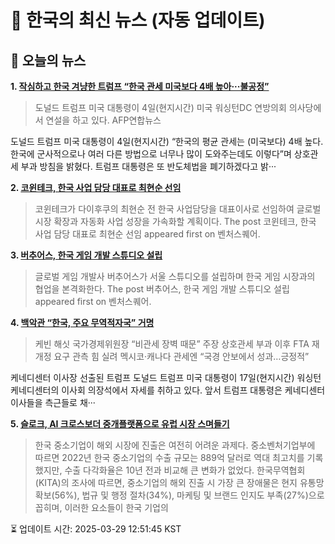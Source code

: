 # 📢 한국의 최신 뉴스 (자동 업데이트)

## 📰 오늘의 뉴스
**1. [작심하고 한국 겨냥한 트럼프 “한국 관세 미국보다 4배 높아···불공정”](https://www.khan.co.kr/article/202503051735001)**
> 도널드 트럼프 미국 대통령이 4일(현지시간) 미국 워싱턴DC 연방의회 의사당에서 연설을 하고 있다. AFP연합뉴스

도널드 트럼프 미국 대통령이 4일(현지시간) “한국의 평균 관세는 (미국보다) 4배 높다. 한국에 군사적으로나 여러 다른 방법으로 너무나 많이 도와주는데도 이렇다”며 상호관세 부과 방침을 밝혔다. 트럼프 대통령은 또 반도체법을 폐기하겠다고 밝···

**2. [코윈테크, 한국 사업 담당 대표로 최현순 선임](https://www.venturesquare.net/962535)**
> 코윈테크가 다이후쿠의 최현순 전 한국 사업담당을 대표이사로 선임하여 글로벌 시장 확장과 자동화 사업 성장을 가속화할 계획이다.
The post 코윈테크, 한국 사업 담당 대표로 최현순 선임 appeared first on 벤처스퀘어.

**3. [버추어스, 한국 게임 개발 스튜디오 설립](https://www.venturesquare.net/960554)**
> 글로벌 게임 개발사 버추어스가 서울 스튜디오를 설립하며 한국 게임 시장과의 협업을 본격화한다.
The post 버추어스, 한국 게임 개발 스튜디오 설립 appeared first on 벤처스퀘어.

**4. [백악관 “한국, 주요 무역적자국” 거명](https://www.khan.co.kr/article/202503182051015)**
> 케빈 해싯 국가경제위원장 “비관세 장벽 때문” 주장
상호관세 부과 이후 FTA 재개정 요구 관측 힘 실려
멕시코·캐나다 관세엔 “국경 안보에서 성과…긍정적”

케네디센터 이사장 선출된 트럼프 도널드 트럼프 미국 대통령이 17일(현지시간) 워싱턴 케네디센터의 이사회 의장석에서 자세를 취하고 있다. 앞서 트럼프 대통령은 케네디센터 이사들을 측근들로 채···

**5. [슬로크, AI 크로스보더 중개플랫폼으로 유럽 시장 스며들기](https://www.venturesquare.net/962766)**
> 한국 중소기업이 해외 시장에 진출은 여전히 어려운 과제다. 중소벤처기업부에 따르면 2022년 한국 중소기업의 수출 규모는 889억 달러로 역대 최고치를 기록했지만, 수출 다각화율은 10년 전과 비교해 큰 변화가 없었다. 한국무역협회(KITA)의 조사에 따르면, 중소기업의 해외 진출 시 가장 큰 장애물은 현지 유통망 확보(56%), 법규 및 행정 절차(34%), 마케팅 및 브랜드 인지도 부족(27%)으로 꼽히며, 이러한 요소들이 한국 기업의


⏳ 업데이트 시간: 2025-03-29 12:51:45 KST
